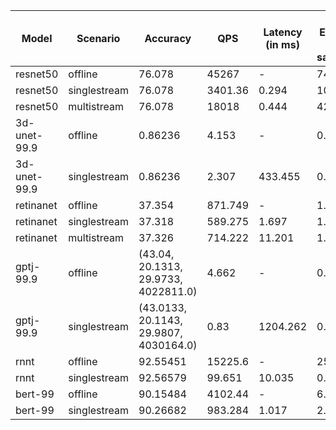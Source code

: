 | Model        | Scenario     | Accuracy                               |       QPS | Latency (in ms)   |   Power Efficiency (in samples/J) | TEST01   | TEST05   | TEST04   |
|--------------|--------------|----------------------------------------|-----------|-------------------|-----------------------------------|----------|----------|----------|
| resnet50     | offline      | 76.078                                 | 45267     | -                 |                            74.97  | passed   | passed   | passed   |
| resnet50     | singlestream | 76.078                                 |  3401.36  | 0.294             |                            10.761 | passed   | passed   | passed   |
| resnet50     | multistream  | 76.078                                 | 18018     | 0.444             |                            42.868 | passed   | passed   | passed   |
| 3d-unet-99.9 | offline      | 0.86236                                |     4.153 | -                 |                             0.007 | passed   | passed   |          |
| 3d-unet-99.9 | singlestream | 0.86236                                |     2.307 | 433.455           |                             0.008 | passed   | passed   |          |
| retinanet    | offline      | 37.354                                 |   871.749 | -                 |                             1.45  | passed   | passed   |          |
| retinanet    | singlestream | 37.318                                 |   589.275 | 1.697             |                             1.127 | passed   | passed   |          |
| retinanet    | multistream  | 37.326                                 |   714.222 | 11.201            |                             1.29  | passed   | passed   |          |
| gptj-99.9    | offline      | (43.04, 20.1313, 29.9733, 4022811.0)   |     4.662 | -                 |                             0.009 |          |          |          |
| gptj-99.9    | singlestream | (43.0133, 20.1143, 29.9807, 4030164.0) |     0.83  | 1204.262          |                             0.003 |          |          |          |
| rnnt         | offline      | 92.55451                               | 15225.6   | -                 |                            25.297 | passed   | passed   |          |
| rnnt         | singlestream | 92.56579                               |    99.651 | 10.035            |                             0.415 | passed   | passed   |          |
| bert-99      | offline      | 90.15484                               |  4102.44  | -                 |                             6.668 | passed   | passed   |          |
| bert-99      | singlestream | 90.26682                               |   983.284 | 1.017             |                             2.203 | passed   | passed   |          |